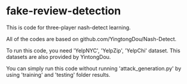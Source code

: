 # fake-review-detection
<p>This is code for three-player nash-detect learning.</p>
<p>All of the codes are based on github.com/YingtongDou/Nash-Detect.</p>
<p>To run this code, you need 'YelpNYC', 'YelpZip', 'YelpChi' dataset. This datasets are also provided by YintongDou.</p>
You can simply run this code without running 'attack_generation.py' by using 'training' and 'testing' folder results.  
